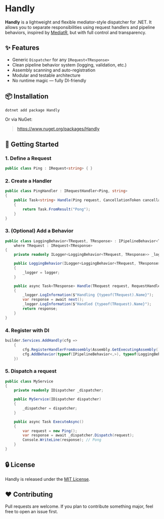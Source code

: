 # Handly

**Handly** is a lightweight and flexible mediator-style dispatcher for .NET.
It allows you to separate responsibilities using request handlers and pipeline behaviors, inspired by [MediatR](https://github.com/jbogard/MediatR), but with full control and transparency.

## ✨ Features

-   Generic `Dispatcher` for any `IRequest<TResponse>`
-   Clean pipeline behavior system (logging, validation, etc.)
-   Assembly scanning and auto-registration
-   Modular and testable architecture
-   No runtime magic — fully DI-friendly

## 📦 Installation

```bash
dotnet add package Handly
```

Or via NuGet:

> https://www.nuget.org/packages/Handly

## 🚀 Getting Started

### 1. Define a Request

```csharp
public class Ping : IRequest<string> { }
```

### 2. Create a Handler

```csharp
public class PingHandler : IRequestHandler<Ping, string>
{
	public Task<string> Handle(Ping request, CancellationToken cancellationToken)
	{
		return Task.FromResult("Pong");
	}
}
```

### 3. (Optional) Add a Behavior

```csharp
public class LoggingBehavior<TRequest, TResponse> : IPipelineBehavior<TRequest, TResponse>
	where TRequest : IRequest<TResponse>
{
	private readonly ILogger<LoggingBehavior<TRequest, TResponse>> _logger;

	public LoggingBehavior(ILogger<LoggingBehavior<TRequest, TResponse>> logger)
	{
		_logger = logger;
	}

	public async Task<TResponse> Handle(TRequest request, RequestHandlerDelegate<TRequest, TResponse> next, CancellationToken cancellationToken)
	{
		_logger.LogInformation($"Handling {typeof(TRequest).Name}");
		var response = await next();
		_logger.LogInformation($"Handled {typeof(TRequest).Name}");
		return response;
	}
}
```

### 4. Register with DI

```csharp
builder.Services.AddHandly(cfg =>
	{
		cfg.RegisterHandlerFromAssembly(Assembly.GetExecutingAssembly());
		cfg.AddBehavior(typeof(IPipelineBehavior<,>), typeof(LoggingBehavior<,>));
	})
```

### 5. Dispatch a request

```csharp
public class MyService
{
	private readonly IDispatcher _dispatcher;

	public MyService(IDispatcher dispatcher)
	{
		_dispatcher = dispatcher;
	}

	public async Task ExecuteAsync()
	{
		var request = new Ping();
		var response = await _dispatcher.Dispatch(request);
		Console.WriteLine(response); // Pong
	}
}
```

## 🔒 License

Handly is released under the [MIT License](LICENSE).

## ❤️ Contributing

Pull requests are welcome. If you plan to contribute something major, feel free to open an issue first.
